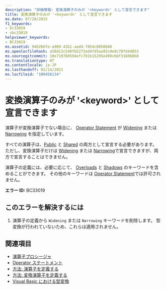 ```yaml
---
description: "詳細情報: 変換演算子のみが '<keyword>' として宣言できます"
title: 変換演算子のみが '<keyword>' として宣言できます
ms.date: 07/20/2015
f1_keywords:
- bc33019
- vbc33019
helpviewer_keywords:
- BC33019
ms.assetid: 946266fe-a909-41b1-aad4-f85dc8050b88
ms.openlocfilehash: a58d13c549fb5273ad4fd5aa93c0e9c78fd4d053
ms.sourcegitcommit: 10e719780594efc781b15295e499c66f316068b8
ms.translationtype: HT
ms.contentlocale: ja-JP
ms.lasthandoff: 02/14/2021
ms.locfileid: "100456134"
---
```

# <a name="only-conversion-operators-can-be-declared-keyword"></a>変換演算子のみが '\<keyword>' として宣言できます

演算子が変換演算子でない場合に、 [Operator Statement](../language-reference/statements/operator-statement.md) が [Widening](../language-reference/modifiers/widening.md) または [Narrowing](../language-reference/modifiers/narrowing.md) を指定しています。  
  
 すべての演算子は、[Public](../language-reference/modifiers/public.md) と [Shared](../language-reference/modifiers/shared.md) の両方として宣言する必要があります。 ただし、変換演算子だけは [Widening](../language-reference/modifiers/widening.md) または [Narrowing](../language-reference/modifiers/narrowing.md)で宣言できますが、両方で宣言することはできません。  
  
 演算子の定義には、必要に応じて、 [Overloads](../language-reference/modifiers/overloads.md) と [Shadows](../language-reference/modifiers/shadows.md) のキーワードを含めることができます。 その他のキーワードは [Operator Statement](../language-reference/statements/operator-statement.md)では許可されません。  
  
 **エラー ID:** BC33019  
  
## <a name="to-correct-this-error"></a>このエラーを解決するには  
  
1. 演算子の定義から `Widening` または `Narrowing` キーワードを削除します。 型変換が行われていないため、これらは適用されません。  
  
## <a name="see-also"></a>関連項目

- [演算子プロシージャ](../programming-guide/language-features/procedures/operator-procedures.md)
- [Operator ステートメント](../language-reference/statements/operator-statement.md)
- [方法: 演算子を定義する](../programming-guide/language-features/procedures/how-to-define-an-operator.md)
- [方法: 変換演算子を定義する](../programming-guide/language-features/procedures/how-to-define-a-conversion-operator.md)
- [Visual Basic における型変換](../programming-guide/language-features/data-types/type-conversions.md)
